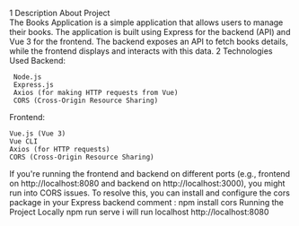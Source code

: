  1 Description About Project  
                 The Books Application is a simple application that allows users to manage their books. The application is built using Express for the backend (API) and Vue 3 for the frontend. The backend exposes an API to fetch books details, while the frontend displays and interacts with this data.
 2 Technologies Used
   Backend:

     Node.js
     Express.js
     Axios (for making HTTP requests from Vue)
     CORS (Cross-Origin Resource Sharing)
  Frontend:

    Vue.js (Vue 3)
    Vue CLI
    Axios (for HTTP requests)
    CORS (Cross-Origin Resource Sharing)
 If you're running the frontend and backend on different ports (e.g., frontend on http://localhost:8080 and backend on http://localhost:3000), you might run into CORS issues. To resolve this, you can install and configure the cors package in your Express backend
 comment : npm install cors
 Running the Project Locally
    npm run serve
    i will run localhost  http://localhost:8080 
